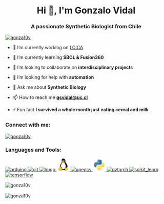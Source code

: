 <h1 align="center">Hi 👋, I'm Gonzalo Vidal</h1>
<h3 align="center">A passionate Synthetic Biologist from Chile</h3>

<p align="left"> <a href="https://twitter.com/gonza10v" target="blank"><img src="https://img.shields.io/twitter/follow/gonza10v?logo=twitter&style=for-the-badge" alt="gonza10v" /></a> </p>

- 🔭 I’m currently working on [LOICA](https://github.com/SynBioUC/LOICA)

- 🌱 I’m currently learning **SBOL & Fusion360**

- 👯 I’m looking to collaborate on **interdisciplinary projects**

- 🤝 I’m looking for help with **automation**

- 💬 Ask me about **Synthetic Biology**

- 📫 How to reach me **gsvidal@uc.cl**

- ⚡ Fun fact **I survived a whole month just eating cereal and milk**

<h3 align="left">Connect with me:</h3>
<p align="left">
<a href="https://twitter.com/gonza10v" target="blank"><img align="center" src="https://www.vectorlogo.zone/logos/twitter/twitter-icon.svg" alt="gonza10v" height="30" width="40" /></a>
</p>

<h3 align="left">Languages and Tools:</h3>
<p align="left"> <a href="https://www.arduino.cc/" target="_blank"> <img src="https://cdn.worldvectorlogo.com/logos/arduino-1.svg" alt="arduino" width="40" height="40"/> </a> <a href="https://git-scm.com/" target="_blank"> <img src="https://www.vectorlogo.zone/logos/git-scm/git-scm-icon.svg" alt="git" width="40" height="40"/> </a> <a href="https://gohugo.io/" target="_blank"> <img src="https://api.iconify.design/logos-hugo.svg" alt="hugo" width="40" height="40"/> </a> <a href="https://www.linux.org/" target="_blank"> <img src="https://raw.githubusercontent.com/devicons/devicon/master/icons/linux/linux-original.svg" alt="linux" width="40" height="40"/> </a> <a href="https://opencv.org/" target="_blank"> <img src="https://www.vectorlogo.zone/logos/opencv/opencv-icon.svg" alt="opencv" width="40" height="40"/> </a> <a href="https://www.python.org" target="_blank"> <img src="https://raw.githubusercontent.com/devicons/devicon/master/icons/python/python-original.svg" alt="python" width="40" height="40"/> </a> <a href="https://pytorch.org/" target="_blank"> <img src="https://www.vectorlogo.zone/logos/pytorch/pytorch-icon.svg" alt="pytorch" width="40" height="40"/> </a> <a href="https://scikit-learn.org/" target="_blank"> <img src="https://upload.wikimedia.org/wikipedia/commons/0/05/Scikit_learn_logo_small.svg" alt="scikit_learn" width="40" height="40"/> </a> <a href="https://www.tensorflow.org" target="_blank"> <img src="https://www.vectorlogo.zone/logos/tensorflow/tensorflow-icon.svg" alt="tensorflow" width="40" height="40"/> </a> </p>

<p><img align="center" src="https://github-readme-stats.vercel.app/api/top-langs?username=gonza10v&show_icons=true&locale=en&layout=compact" alt="gonza10v" /></p>

<p><img align="center" src="https://github-readme-streak-stats.herokuapp.com/?user=gonza10v&" alt="gonza10v" /></p>
